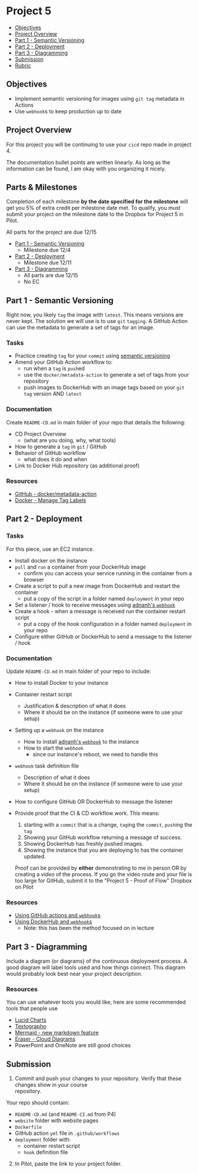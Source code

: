 # Project 5

- [Objectives](#Objectives)
- [Project Overview](#Project-Overview)
- [Part 1 - Semantic Versioning](#part-1---semantic-versioning)
- [Part 2 - Deployment](#Part-3---Deployment)
- [Part 3 - Diagramming](#Part-4---Diagramming)
- [Submission](#Submission)
- [Rubric](Rubric.md)

## Objectives

- Implement semantic versioning for images using `git tag` metadata in Actions
- Use `webhook`s to keep production up to date

## Project Overview

For this project you will be continuing to use your `cicd` repo made in project 4.

The documentation bullet points are written linearly.  As long as the information can be found, I am okay with you organizing it nicely.

## Parts & Milestones

Completion of each milestone **by the date specified for the milestone** will get you 5%
of extra credit per milestone date met. To qualify, you must submit your project on the milestone date to the Dropbox for Project 5 in Pilot.

All parts for the project are due 12/15

- [Part 1 - Semantic Versioning](#Part-1---Semantic-Versioning)
  - Milestone due 12/4
- [Part 2 - Deployment](#Part-2---Deployment)
  - Milestone due 12/11
- [Part 3 - Diagramming](#Part-3---Diagramming)
  - All parts are due 12/15
  - No EC

## Part 1 - Semantic Versioning

Right now, you likely `tag` the image with `latest`.  This means versions are never kept.  The solution we will use is to use `git` `tagging`.  A GitHub Action can use the metadata to generate a set of tags for an image.

### Tasks

- Practice creating `tag` for your `commit` using [semantic versioning](https://semver.org/)
- Amend your GitHub Action workflow to:
  - run when a `tag` is `push`ed
  - use the `docker/metadata-action` to generate a set of tags from your repository
  - push images to DockerHub with an image tags based on your `git` `tag` version AND `latest`

### Documentation

Create `README-CD.md` in main folder of your repo that details the following:

- CD Project Overview
  - (what are you doing, why, what tools)
- How to generate a `tag` in `git` / GitHub
- Behavior of GitHub workflow
  - what does it do and when
- Link to Docker Hub repository (as additional proof)

### Resources

- [GitHub - docker/metadata-action](https://github.com/docker/metadata-action)
- [Docker - Manage Tag Labels](https://docs.docker.com/build/ci/github-actions/manage-tags-labels/)

## Part 2 - Deployment

### Tasks

For this piece, use an EC2 instance.

- Install docker on the instance
- `pull` and `run` a container from your DockerHub image
  - confirm you can access your service running in the container from a browser
- Create a script to pull a new image from DockerHub and restart the container
  - put a copy of the script in a folder named `deployment` in your repo
- Set a listener / hook to receive messages using [adnanh's `webhook`](https://github.com/adnanh/webhook)
- Create a hook - when a message is received run the container restart script
  - put a copy of the hook configuration in a folder named `deployment` in your repo
- Configure either GitHub or DockerHub to send a message to the listener / hook

### Documentation

Update `README-CD.md` in main folder of your repo to include:

- How to install Docker to your instance
- Container restart script
  - Justification & description of what it does
  - Where it should be on the instance (if someone were to use your setup)
- Setting up a `webhook` on the instance
  - How to install [adnanh's `webhook`](https://github.com/adnanh/webhook) to the instance
  - How to start the `webhook`
    - since our instance's reboot, we need to handle this
- `webhook` task definition file
  - Description of what it does
  - Where it should be on the instance (if someone were to use your setup)
- How to configure GitHub OR DockerHub to message the listener 
- Provide proof that the CI & CD workflow work.  This means:
  1. starting with a `commit` that is a change, `tag`ing the `commit`, `push`ing the `tag`
  2. Showing your GitHub workflow returning a message of success.
  3. Showing DockerHub has freshly pushed images.
  4. Showing the instance that you are deploying to has the container updated.  
  
  Proof can be provided by **either** demonstrating to me in person OR by creating a *video* of the process.  If you go the video route and your file is too large for GitHub, submit it to the "Project 5 - Proof of Flow" Dropbox on Pilot

### Resources

- [Using GitHub actions and `webhook`s](https://levelup.gitconnected.com/automated-deployment-using-docker-github-actions-and-webhooks-54018fc12e32)
- [Using DockerHub and `webhook`s](https://blog.devgenius.io/build-your-first-ci-cd-pipeline-using-docker-github-actions-and-webhooks-while-creating-your-own-da783110e151)
  - Note: this has been the method focused on in lecture

## Part 3 - Diagramming

Include a diagram (or diagrams) of the continuous deployment process.  A good diagram will label tools used and how things connect.  This diagram would probably look best near your project description.

### Resources

You can use whatever tools you would like, here are some recommended tools that people use

- [Lucid Charts](https://www.lucidchart.com/pages/)
- [Textographo](https://textografo.com/)
- [Mermaid - new markdown feature](https://github.blog/2022-02-14-include-diagrams-markdown-files-mermaid/)
- [Eraser - Cloud Diagrams](https://docs.tryeraser.com/docs/cloud-diagrams)
- PowerPoint and OneNote are still good choices

## Submission

1. Commit and push your changes to your repository. Verify that these changes show in your course  
   repository.

Your repo should contain:
   - `README-CD.md` (and `README-CI.md` from P4)
   - `website` folder with website pages
   - `Dockerfile`
   - GitHub action `yml` file in `.github/workflows`
   - `deployment` folder with:
     - container restart script
     - `hook` definition file

2. In Pilot, paste the link to your project folder.



